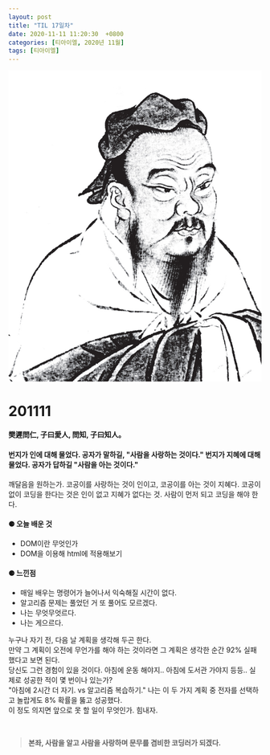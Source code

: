 ```yaml
---
layout: post
title: "TIL 17일차"
date: 2020-11-11 11:20:30  +0800
categories: [티아이엘, 2020년 11월]
tags: [티아이엘]
---
```


![image](/assets/img/sample/avatar.jpg)

# **201111**

#### **樊遲問仁, 子曰愛人, 問知, 子曰知人。**

#### **번지가 인에 대해 물었다. 공자가 말하길, "사람을 사랑하는 것이다." 번지가 지혜에 대해 물었다. 공자가 답하길 "사람을 아는 것이다."**

깨달음을 원하는가. 코공이를 사랑하는 것이 인이고, 코공이를 아는 것이 지혜다. 코공이 없이 코딩을 한다는 것은 인이 없고 지혜가 없다는 것. 사람이 먼저 되고 코딩을 해야 한다.

#### **⚈ 오늘 배운 것**

- DOM이란 무엇인가
- DOM을 이용해 html에 적용해보기

#### **⚈ 느낀점**

- 매일 배우는 명령어가 늘어나서 익숙해질 시간이 없다.
- 알고리즘 문제는 풀었던 거 또 풀어도 모르겠다.
- 나는 무엇무엇르다.
- 나는 게으르다.

누구나 자기 전, 다음 날 계획을 생각해 두곤 한다.  
만약 그 계획이 오전에 무언가를 해야 하는 것이라면 그 계획은 생각한 순간 92% 실패했다고 보면 된다.  
당신도 그런 경험이 있을 것이다. 아침에 운동 해야지.. 아침에 도서관 가야지 등등.. 실제로 성공한 적이 몇 번이나 있는가?  
"아침에 2시간 더 자기. vs 알고리즘 복습하기." 나는 이 두 가지 계획 중 전자를 선택하고 놀랍게도 8% 확률을 뚫고 성공했다.  
이 정도 의지면 앞으로 못 할 일이 무엇인가. 힘내자.

<br>

> **본좌, 사람을 알고 사람을 사랑하며 문무를 겸비한 코딩러가 되겠다.**
